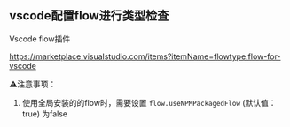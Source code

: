 ## vscode配置flow进行类型检查

Vscode flow插件

https://marketplace.visualstudio.com/items?itemName=flowtype.flow-for-vscode

⚠️注意事项：

1. 使用全局安装的的flow时，需要设置 `flow.useNPMPackagedFlow` (默认值：true) 为false

